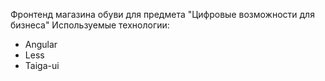 Фронтенд магазина обуви для предмета "Цифровые возможности для бизнеса"
Используемые технологии:
- Angular
- Less
- Taiga-ui